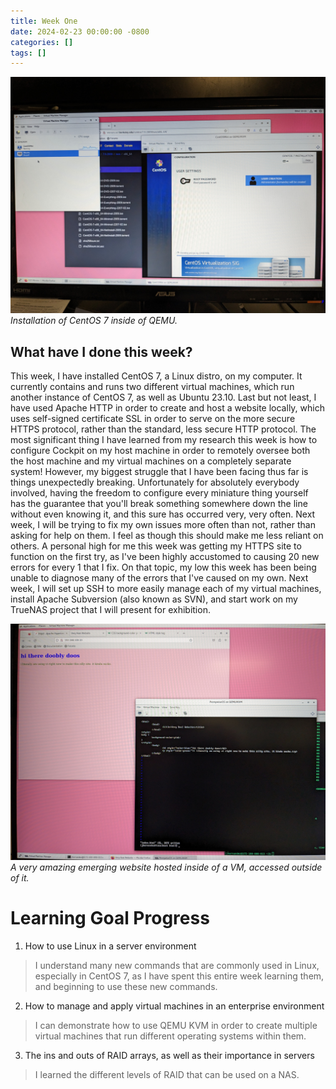 ```yaml
---
title: Week One
date: 2024-02-23 00:00:00 -0800
categories: []
tags: []
---
```


![Installation of CentOS 7](/images/install.jpg)
_Installation of CentOS 7 inside of QEMU._

## What have I done this week?

This week, I have installed CentOS 7, a Linux distro, on my computer. It currently contains and runs two different virtual machines, which run another instance of CentOS 7, as well as Ubuntu 23.10. Last but not least, I have used Apache HTTP in order to create and host a website locally, which uses self-signed certificate SSL in order to serve on the more secure HTTPS protocol, rather than the standard, less secure HTTP protocol. The most significant thing I have learned from my research this week is how to configure Cockpit on my host machine in order to remotely oversee both the host machine and my virtual machines on a completely separate system! However, my biggest struggle that I have been facing thus far is things unexpectedly breaking. Unfortunately for absolutely everybody involved, having the freedom to configure every miniature thing yourself has the guarantee that you'll break something somewhere down the line without even knowing it, and this sure has occurred very, very often. Next week, I will be trying to fix my own issues more often than not, rather than asking for help on them. I feel as though this should make me less reliant on others. A personal high for me this week was getting my HTTPS site to function on the first try, as I've been highly accustomed to causing 20 new errors for every 1 that I fix. On that topic, my low this week has been being unable to diagnose many of the errors that I've caused on my own. Next week, I will set up SSH to more easily manage each of my virtual machines, install Apache Subversion (also known as SVN), and start work on my TrueNAS project that I will present for exhibition.

![My amazing new website](/images/httpd.jpg)
_A very amazing emerging website hosted inside of a VM, accessed outside of it._

# Learning Goal Progress

1. How to use Linux in a server environment

> I understand many new commands that are commonly used in Linux, especially in CentOS 7, as I have spent this entire week learning them, and beginning to use these new commands.

2. How to manage and apply virtual machines in an enterprise environment

> I can demonstrate how to use QEMU KVM in order to create multiple virtual machines that run different operating systems within them.

3. The ins and outs of RAID arrays, as well as their importance in servers

> I learned the different levels of RAID that can be used on a NAS.